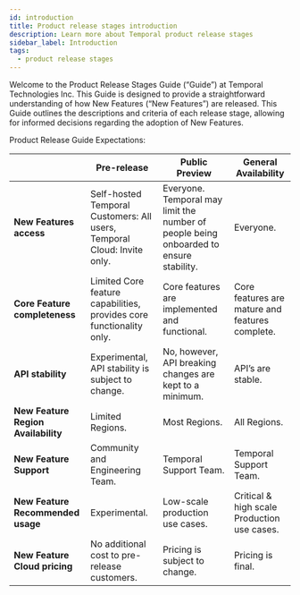 ```yaml
---
id: introduction
title: Product release stages introduction
description: Learn more about Temporal product release stages
sidebar_label: Introduction
tags:
  - product release stages
---
```


Welcome to the Product Release Stages Guide (“Guide”) at Temporal Technologies Inc.
This Guide is designed to provide a straightforward understanding of how New Features (“New Features”) are released.
This Guide outlines the descriptions and criteria of each release stage, allowing for informed decisions regarding the adoption of New Features.

Product Release Guide Expectations:

|                                     | Pre-release                                                             | Public Preview                                                                         | General Availability                            |
| ----------------------------------- | ----------------------------------------------------------------------- | -------------------------------------------------------------------------------------- | ----------------------------------------------- |
| **New Features access**             | Self-hosted Temporal Customers: All users, Temporal Cloud: Invite only. | Everyone. Temporal may limit the number of people being onboarded to ensure stability. | Everyone.                                       |
| **Core Feature completeness**       | Limited Core feature capabilities, provides core functionality only.    | Core features are implemented and functional.                                          | Core features are mature and features complete. |
| **API stability**                   | Experimental, API stability is subject to change.                       | No, however, API breaking changes are kept to a minimum.                               | API’s are stable.                               |
| **New Feature Region Availability** | Limited Regions.                                                        | Most Regions.                                                                          | All Regions.                                    |
| **New Feature Support**             | Community and Engineering Team.                                         | Temporal Support Team.                                                                 | Temporal Support Team.                          |
| **New Feature Recommended usage**   | Experimental.                                                           | Low-scale production use cases.                                                        | Critical & high scale Production use cases.     |
| **New Feature Cloud pricing**       | No additional cost to pre-release customers.                            | Pricing is subject to change.                                                          | Pricing is final.                               |
